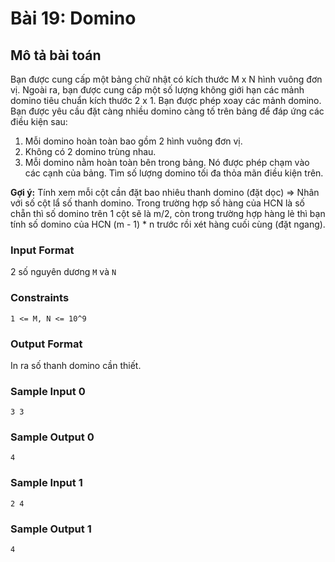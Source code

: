 # Bài 19: Domino

## Mô tả bài toán  
Bạn được cung cấp một bảng chữ nhật có kích thước M x N hình vuông đơn vị. Ngoài ra, bạn được cung cấp một số lượng không giới hạn các mảnh domino tiêu chuẩn kích thước 2 x 1. Bạn được phép xoay các mảnh domino. Bạn được yêu cầu đặt càng nhiều domino càng tố trên bảng để đáp ứng các điều kiện sau:
1. Mỗi domino hoàn toàn bao gồm 2 hình vuông đơn vị.
2. Không có 2 domino trùng nhau.
3. Mỗi domino nằm hoàn toàn bên trong bảng. Nó được phép chạm vào các cạnh của bảng. Tìm số lượng domino tối đa thỏa mãn điều kiện trên.
 
**Gợi ý:** Tính xem mỗi cột cần đặt bao nhiêu thanh domino (đặt dọc) => Nhân với số cột lẩ số thanh domino. Trong trường hợp số hàng của HCN là số chẵn thì số domino trên 1 cột sẽ là m/2, còn trong trường hợp hàng lẻ thì bạn tính số domino của HCN (m - 1) * n trước rồi xét hàng cuối cùng (đặt ngang). 

### Input Format
2 số nguyên dương `M` và `N`

### Constraints
`1 <= M, N <= 10^9`

### Output Format
In ra số thanh domino cần thiết.

### Sample Input 0
```
3 3
```
### Sample Output 0
```
4
```

### Sample Input 1
```
2 4
```
### Sample Output 1
```
4
```